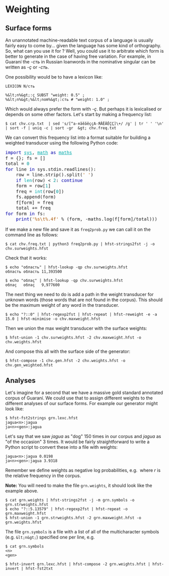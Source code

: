 # Weighting 

## Surface forms 

An unannotated machine-readable text corpus of a language is usually fairly easy to come 
by... given the language has some kind of orthography. So, what can you use it for ? Well, you
could use it to arbitrate which form is better to generate in the case of having free variation.
For example, in Guaraní the *-сть* in Russian loanwords in the nominative singular 
can be written as *-ҫ* or *-сть*. 

One possibility would be to have a lexicon like:

```
LEXICON N/сть

%&lt;n%&gt;:ҫ SUBST "weight: 0.5" ;
%&lt;n%&gt;%&lt;nom%&gt;:сть # "weight: 1.0" ;
```

Which would always prefer the form with *-ҫ*. But perhaps it is lexicalised or depends on 
some other factors. Let's start by making a frequency list:

```
$ cat chv.crp.txt  | sed 's/[^а-яӑӗăĕҫçА-ЯӐӖĂĔҪÇ]\+/ /g' | tr ' ' '\n' | sort -f | uniq -c | sort -gr  &gt; chv.freq.txt
```

We can convert this frequency list into a format suitable for building a weighted transducer using 
the following Python code:

<pre style="margin: 0; line-height: 125%"><span style="color: #0000aa">import</span> <span style="color: #00aaaa; text-decoration: underline">sys</span>, <span style="color: #00aaaa; text-decoration: underline">math</span> <span style="color: #0000aa">as</span> <span style="color: #00aaaa; text-decoration: underline">maths</span>
f = {}; fs = []
total = <span style="color: #009999">0</span>
<span style="color: #0000aa">for</span> line <span style="color: #0000aa">in</span> sys.stdin.readlines():
	row = line.strip().split(<span style="color: #aa5500">&#39; &#39;</span>)
	<span style="color: #0000aa">if</span> <span style="color: #00aaaa">len</span>(row) &lt; <span style="color: #009999">2</span>: <span style="color: #0000aa">continue</span>
	form = row[<span style="color: #009999">1</span>]
	freq = <span style="color: #00aaaa">int</span>(row[<span style="color: #009999">0</span>])
	fs.append(form)
	f[form] = freq
	total += freq
<span style="color: #0000aa">for</span> form <span style="color: #0000aa">in</span> fs: 
	<span style="color: #0000aa">print</span>(<span style="color: #aa5500">&#39;%s\t%.4f&#39;</span> % (form, -maths.log(f[form]/total)))
</pre>

If we make a new file and save it as `freq2prob.py` we can call it on the command line as follows:

```
$ cat chv.freq.txt | python3 freq2prob.py | hfst-strings2fst -j -o chv.surweights.hfst
```

Check that it works:

```
$ echo "область" | hfst-lookup -qp chv.surweights.hfst
область	область	11,393500

$ echo "облаҫ" | hfst-lookup -qp chv.surweights.hfst
облаҫ	облаҫ	9,977600
```

The next thing we need to do is add a path in the weight transducer for unknown words (those 
words that are not found in the corpus). This should be the maximum weight of any word in the 
transducer. 

```
$ echo "?::0" | hfst-regexp2fst | hfst-repeat | hfst-reweight -e -a 15.0 | hfst-minimise -o chv.maxweight.hfst
```

Then we union the max weight transducer with the surface weights:

```
$ hfst-union -1 chv.surweights.hfst -2 chv.maxweight.hfst -o chv.weights.hfst
```
And compose this all with the surface side of the generator:
```
$ hfst-compose -1 chv.gen.hfst -2 chv.weights.hfst -o chv.gen_weighted.hfst
```

<!--

$ oovweight=`echo "-l(0.9/$total)" | bc -l`
$ echo "?::$oovweight" | hfst-regexp2fst | hfst-repeat -o chv.maxweight.hfst
$ hfst-union -1 chv.prob.hfst -2 chv.maxweight.hfst -o chv.weights.hfst
$ hfst-compose -1 chv.gen.hfst -2 chv.weights.hfst -o chv.weighted.hfst
-->



## Analyses 

<!-- TODO: examples -->

Let's imagine for a second that we have a massive gold standard annotated corpus of Guaraní. We could use 
that to assign different weights to the different analyses of our surface forms. For example our generator
might look like:
```
$ hfst-fst2strings grn.lexc.hfst 
jagua<n>:jagua
ja<n><gen>:jagua
```

Let's say that we saw *jagua* as "dog" 150 times in our corpus and *jagua* as "of the occasion" 3 times.
It would be fairly straightforward to write a Python script to convert these into a file with weights:

```
jagua<n>:jagua 0.0198
ja<n><gen>:jagua 3.9318
```

Remember we define weights as negative log probabilities, e.g. <math>w = -log(r)</math> where *r* is the
relative frequency in the corpus.

**Note:** You will need to make the file `grn.weights`, it should look like the example above.

```
$ cat grn.weights | hfst-strings2fst -j -m grn.symbols -o grn.strweights.hfst
$ echo "?::5.13579" | hfst-regexp2fst | hfst-repeat -o grn.maxweight.hfst
$ hfst-union -1 grn.strweights.hfst -2 grn.maxweight.hfst -o grn.weights.hfst
```

The file `grn.symbols` is a file with a list of all of the multicharacter symbols (e.g. `&lt;n&gt;`) specified
one per line, e.g.

```
$ cat grn.symbols
<n>
<gen>
```

```
$ hfst-invert grn.lexc.hfst | hfst-compose -2 grn.weights.hfst | hfst-invert | hfst-fst2txt
```

